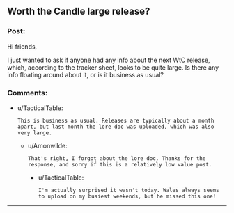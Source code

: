 ## Worth the Candle large release?

### Post:

Hi friends,

I just wanted to ask if anyone had any info about the next WtC release, which, according to the tracker sheet, looks to be quite large. Is there any info floating around about it, or is it business as usual?

### Comments:

- u/TacticalTable:
  ```
  This is business as usual. Releases are typically about a month apart, but last month the lore doc was uploaded, which was also very large.
  ```

  - u/Amonwilde:
    ```
    That's right, I forgot about the lore doc. Thanks for the response, and sorry if this is a relatively low value post.
    ```

    - u/TacticalTable:
      ```
      I'm actually surprised it wasn't today. Wales always seems to upload on my busiest weekends, but he missed this one!
      ```

---

